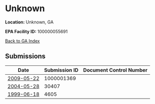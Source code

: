 # Unknown

**Location:** Unknown, GA

**EPA Facility ID:** 100000055691

[Back to GA Index](../../index.md)

## Submissions

| Date | Submission ID | Document Control Number |
|------|--------------|-------------------------|
| [2009-05-22](submissions/1000001369.md) | 1000001369 |  |
| [2004-05-28](submissions/30407.md) | 30407 |  |
| [1999-06-18](submissions/4605.md) | 4605 |  |

